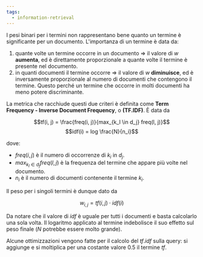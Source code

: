 ```yaml
---
tags: 
  - information-retrieval
---
```


I pesi binari per i termini non rappresentano bene quanto un termine è significante per un documento. L'importanza di un termine è data da:
1. quante volte un termine occorre in un documento $\Rightarrow$ il valore di $w$ **aumenta**, ed è direttamente proporzionale a quante volte il termine è presente nel documento.
2. in quanti documenti il termine occorre $\Rightarrow$ il valore di $w$ **diminuisce**, ed è inversamente proporzionale al numero di documenti che contengono il termine. Questo perché un termine che occorre in molti documenti ha meno potere discriminante.

La metrica che racchiude questi due criteri è definita come **Term Frequency - Inverse Document Frequency**, o **(TF.IDF)**. È data da

$$tf(i, j) = \frac{freq(i, j)}{max_{k_l \in d_j} freq(l, j)}$$
$$idf(i) = log \frac{N}{n_i}$$

dove:
- $freq(i, j)$ è il numero di occorrenze di $k_i$ in $d_j$.
- $max_{k_l \in d_j} freq(l, j)$ è la frequenza del termine che appare più volte nel documento.
- $n_i$ è il numero di documenti contenente il termine $k_i$.

Il peso per i singoli termini è dunque dato da

$$w_{i, j} = tf(i, j) \cdot idf(i)$$

Da notare che il valore di $idf$ è uguale per tutti i documenti e basta calcolarlo una sola volta. Il logaritmo applicato al termine indebolisce il suo effetto sul peso finale ($N$ potrebbe essere molto grande).

Alcune ottimizzazioni vengono fatte per il calcolo del $tf.idf$ sulla query: si aggiunge e si moltiplica per una costante valore $0.5$ il termine $tf$.
